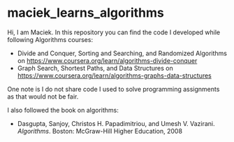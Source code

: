 # maciek_learns_algorithms
Hi, I am Maciek. In this repository you can find the code I developed while 
following Algorithms courses: 

* Divide and Conquer, Sorting and Searching, and Randomized Algorithms on https://www.coursera.org/learn/algorithms-divide-conquer
* Graph Search, Shortest Paths, and Data Structures on https://www.coursera.org/learn/algorithms-graphs-data-structures

One note is I do not share code I used to solve programming 
assignments as that would not be fair.

I also followed the book on algorithms: 

* Dasgupta, Sanjoy, Christos H. Papadimitriou, and Umesh V. Vazirani. 
*Algorithms*. Boston: McGraw-Hill Higher Education, 2008

